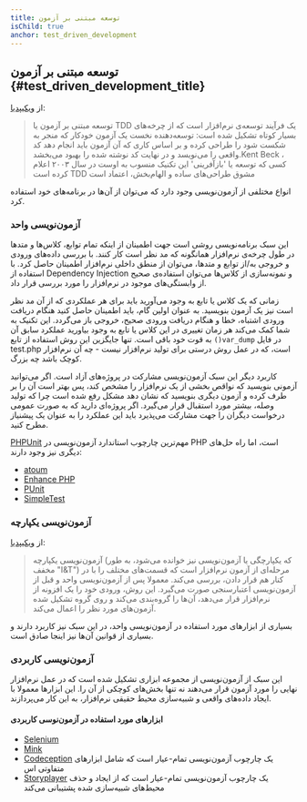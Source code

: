 ```yaml
---
title: توسعه مبتنی بر آزمون
isChild: true
anchor: test_driven_development
---
```


## توسعه مبتنی بر آزمون {#test_driven_development_title}

از [ویکیپدیا](http://en.wikipedia.org/wiki/Test-driven_development):

> توسعه مبتنی بر آزمون یا TDD یک فرآیند توسعه‌ی نرم‌افزار است که از چرخه‌های بسیار کوتاه تشکیل شده است: توسعه‌دهنده نخست یک آزمون خودکار که منجر به شکست شود را طراحی کرده و بر اساس کاری که آن آزمون باید انجام دهد کد واقعی را می‌نویسد و در نهایت کد نوشته شده را بهبود می‌بخشد.Kent Beck ، کسی که توسعه یا 'بازآفرینی' این تکنیک منسوب به اوست در سال ۲۰۰۳ اعلام کرده است TDD مشوق طراحی‌های ساده و الهام‌بخش، اعتماد است

انواع مختلفی از آزمون‌نویسی وجود دارد که می‌توان از آن‌ها در برنامه‌های خود استفاده کرد.

### آزمون‌نویسی واحد

این سبک برنامه‌نویسی روشی است جهت اطمینان از اینکه تمام توابع، کلاس‌ها و متدها در طول چرخه‌ی نرم‌افزار همانگونه که مد نظر است کار کنند. با بررسی داده‌های ورودی و خروجی به/از توابع و متدها، می‌توان از منطق داخلی نرم‌افزار اطمینان حاصل کرد. با استفاده از Dependency Injection و نمونه‌سازی از کلاس‌ها می‌توان استفاده‌ی صحیح از وابستگی‌های موجود در نرم‌افزار را مورد بررسی قرار داد.

زمانی که یک کلاس یا تابع به وجود می‌آورید باید برای هر عملکردی که از آن مد نظر است نیز یک آزمون بنویسید. به عنوان اولین گام، باید اطمینان حاصل کنید هنگام دریافت ورودی اشتباه، خطا و هنگام دریافت ورودی صحیح، خروجی باز می‌گردد. این تکنیک به شما کمک می‌کند هر زمان تغییری در این کلاس یا تابع به وجود بیاورید عملکرد سابق آن به قوت خود باقی است. تنها جایگزین این روش استفاده از تابع `()var_dump` در فایل test.php است، که در عمل روش درستی برای تولید نرم‌افزار نیست - چه آن نرم‌افزار کوچک باشد چه بزرگ.

کاربرد دیگر این سبک آزمون‌نویسی مشارکت در پروژه‌های آزاد است. اگر می‌توانید آزمونی بنویسید که نواقص بخشی از یک نرم‌افزار را مشخص کند، پس بهتر است آن را بر طرف کرده و آزمون دیگری بنویسید که نشان دهد مشکل رفع شده است چرا که تولید وصله، بیشتر مورد استقبال قرار می‌گیرد. اگر پروژه‌ای دارید که به صورت عمومی درخواست دیگران را جهت مشارکت می‌پذیرد باید این عملکرد را به عنوان یک پیشنیاز مطرح کنید.

[PHPUnit](http://phpunit.de) مهم‌ترین چارچوب استاندارد آزمون‌نویسی در PHP است، اما راه حل‌های دیگری نیز وجود دارند:

* [atoum](https://github.com/atoum/atoum)
* [Enhance PHP](https://github.com/Enhance-PHP/Enhance-PHP)
* [PUnit](http://punit.smf.me.uk/)
* [SimpleTest](http://simpletest.org)


### آزمون‌نویسی یکپارچه

از [ویکیپدیا](http://en.wikipedia.org/wiki/Integration_testing):

> آزمون‌نویسی یکپارچه (که یکپارچگی یا آزمون‌نویسی نیز خوانده می‌شود، به طور مخفف "I&T") مرحله‌ای از آزمون نرم‌افزار است که قسمت‌های مختلف را با در کنار هم قرار دادن، بررسی می‌کند. معمولا پس از آزمون‌نویسی واحد و قبل از آزمون‌نویسی اعتبارسنجی صورت می‌گیرد. این روش، ورودی خود را یک افزونه از نرم‌افزار قرار می‌دهد، آن‌ها را گروه‌بندی می‌کند و روی گروه تشکیل شده آزمون‌های مورد نظر را اعمال می‌کند.

بسیاری از ابزارهای مورد استفاده در آزمون‌نویسی واحد، در این سبک نیز کاربرد دارند و بسیاری از قوانین آن‌ها نیز اینجا صادق است.

### آزمون‌نویسی کاربردی

این سبک از آزمون‌نویسی از مجموعه ابزاری تشکیل شده است که در عمل نرم‌افزار نهایی را مورد آزمون قرار می‌دهند نه تنها بخش‌های کوچکی از آن را. این ابزارها معمولا با ایجاد داده‌های واقعی و شبیه‌سازی محیط حقیقی نرم‌افزار، به این کار می‌پردازند.

#### ابزارهای مورد استفاده در آزمون‌نوسی کاربردی

* [Selenium](http://seleniumhq.com)
* [Mink](http://mink.behat.org)
* [Codeception](http://codeception.com) یک چارچوب آزمون‌نویسی تمام-عیار است که شامل ابزارهای متفاوتی اس
* [Storyplayer](http://datasift.github.io/storyplayer) یک چارچوب آزمون‌نویسی تمام-عیار است که از ایجاد و حذف محیط‌های شبیه‌سازی شده پشتیبانی می‌کند
